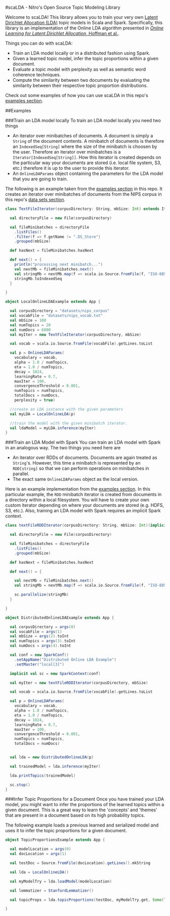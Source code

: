 
#scaLDA - Nitro's Open Source Topic Modeling Library

Welcome to scaLDA! This library allows you to train your very own [Latent Dirichlet Allocation (LDA)](https://en.wikipedia.org/wiki/Latent_Dirichlet_allocation) topic models in Scala and Spark.  Specifically, this library is an implementation of the Online LDA algorithm presented in [_Online Learning for Latent Dirichlet Allocation_, Hoffman et al.](https://www.cs.princeton.edu/~blei/papers/HoffmanBleiBach2010b.pdf).   

Things you can do with scaLDA:

* Train an LDA model locally or in a distributed fashion using Spark.
* Given a learned topic model, infer the topic proportions within a given document.
* Evaluate a topic model with perplexity as well as semantic word coherence techniques.
* Compute the similarity between two documents by evaluating the similarity between their respective topic proportion distributions.

Check out some examples of how you can use scaLDA in this repo's [examples section](https://github.com/Nitro/scalda/blob/master/src/main/scala/com/nitro/scalda/examples/).

##Examples

###Train an LDA model locally
To train an LDA model locally you need two things

* An iterator over minibatches of documents.  A document is simply a ```String``` of the document contents.  A minibatch of documents is therefore an ```IndexedSeq[String]``` where the size of the minibatch is choosen by the user.  Therefore an iterator over minibatches is a ```Iterator[IndexedSeq[String]]```.   How this iterator is created depends on the particular way your documents are stored (i.e. local file system, S3, etc.) therefore it is up to the user to provide this iterator.
* An ```OnlineLDAParams``` object containing the parameters for the LDA model that you are going to train.

The following is an example taken from the [examples section](https://github.com/Nitro/scalda/blob/master/src/main/scala/com/nitro/scalda/examples/) in this repo.  It creates an iterator over minibatches of documents from the NIPS corpus in this repo's [data sets section](https://github.com/Nitro/scalda/tree/master/datasets).

```scala
class TextFileIterator(corpusDirectory: String, mbSize: Int) extends Iterator[IndexedSeq[String]] {

  val directoryFile = new File(corpusDirectory)

  val fileMinibatches = directoryFile
    .listFiles()
    .filter(f => f.getName != ".DS_Store")
    .grouped(mbSize)

  def hasNext = fileMinibatches.hasNext

  def next() = {
    println("processing next minibatch...")
    val nextMb = fileMinibatches.next()
    val stringMb = nextMb.map(f => scala.io.Source.fromFile(f, "ISO-8859-1").getLines.mkString(" "))
    stringMb.toIndexedSeq
  }

}

object LocalOnlineLDAExample extends App {

  val corpusDirectory = "datasets/nips_corpus"
  val vocabFile = "datasets/nips_vocab.txt"
  val mbSize = 100
  val numTopics = 20
  val numDocs = 6000
  val myIter = new TextFileIterator(corpusDirectory, mbSize)

  val vocab = scala.io.Source.fromFile(vocabFile).getLines.toList

  val p = OnlineLDAParams(
    vocabulary = vocab,
    alpha = 1.0 / numTopics,
    eta = 1.0 / numTopics,
    decay = 1024,
    learningRate = 0.7,
    maxIter = 100,
    convergenceThreshold = 0.001,
    numTopics = numTopics,
    totalDocs = numDocs,
    perplexity = true)

  //create an LDA instance with the given parameters
  val myLDA = LocalOnlineLDA(p)

  //train the model with the given minibatch iterator.
  val ldaModel = myLDA.inference(myIter)
}
```



###Train an LDA Model with Spark
You can train an LDA model with Spark in an analogous way.  The two things you need here are

* An iterator over RDDs of documents.  Documents are again treated as ```String```'s.  However, this time a minibatch is represented by an ``RDD[string]`` so that we can perform operations on minibatches in parallel.  
* The exact same ```OnlineLDAParams``` object as the local version.

Here is an example implementation from the [examples section](https://github.com/Nitro/scalda/blob/master/src/main/scala/com/nitro/scalda/examples/).  In this particular example, the ```RDD``` minibatch iterator is created from documents in a directory within a local filesystem.  You will have to create your own custom iterator depending on where your documents are stored (e.g. HDFS, S3, etc.).  Also, training an LDA model with Spark requires an implicit Spark context.

```scala
class textFileRDDIterator(corpusDirectory: String, mbSize: Int)(implicit sc: SparkContext) extends Iterator[RDD[String]] {

  val directoryFile = new File(corpusDirectory)

  val fileMinibatches = directoryFile
    .listFiles()
    .grouped(mbSize)

  def hasNext = fileMinibatches.hasNext

  def next() = {

    val nextMb = fileMinibatches.next()
    val stringMb = nextMb.map(f => scala.io.Source.fromFile(f, "ISO-8859-1").getLines.mkString)

    sc.parallelize(stringMb)
  }

}

object DistributedOnlineLDAExample extends App {

  val corpusDirectory = args(0)
  val vocabFile = args(1)
  val mbSize = args(2).toInt
  val numTopics = args(3).toInt
  val numDocs = args(4).toInt

  val conf = new SparkConf()
    .setAppName("Distributed Online LDA Example")
    .setMaster("local[3]")

  implicit val sc = new SparkContext(conf)

  val myIter = new textFileRDDIterator(corpusDirectory, mbSize)

  val vocab = scala.io.Source.fromFile(vocabFile).getLines.toList

  val p = OnlineLDAParams(
    vocabulary = vocab,
    alpha = 1.0 / numTopics,
    eta = 1.0 / numTopics,
    decay = 1024,
    learningRate = 0.7,
    maxIter = 100,
    convergenceThreshold = 0.001,
    numTopics = numTopics,
    totalDocs = numDocs)


  val lda = new DistributedOnlineLDA(p)

  val trainedModel = lda.inference(myIter)

  lda.printTopics(trainedModel)

  sc.stop()
}
```


###Infer Topic Proportions for a Document
Once you have trained your LDA model, you might want to infer the proportions of the learned topics within a given document.  This is a great way to learn the 'concepts' and 'themes' that are present in a document based on its high probability topics.

The following example loads a previous learned and serialized model and uses it to infer the topic proportions for a given document.

```scala
object TopicProportionsExample extends App {

  val modelLocation = args(0)
  val docLocation = args(1)

  val testDoc = Source.fromFile(docLocation).getLines().mkString

  val lda = LocalOnlineLDA()

  val myModelTry = lda.loadModel(modelLocation)

  val lemmatizer = StanfordLemmatizer()

  val topicProps = lda.topicProportions(testDoc, myModelTry.get, Some(lemmatizer))

}

```
